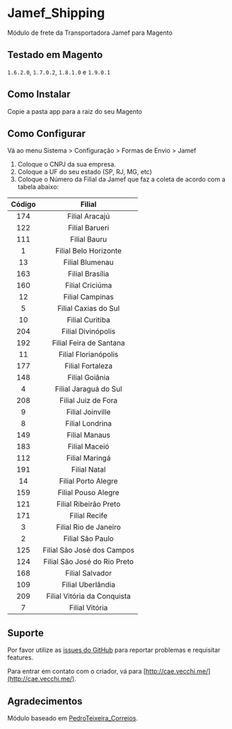 Jamef_Shipping
==============

Módulo de frete da Transportadora Jamef para Magento

## Testado em Magento

`1.6.2.0`, `1.7.0.2`, `1.8.1.0` e `1.9.0.1`


## Como Instalar

Copie a pasta app para a raiz do seu Magento

## Como Configurar

Vá ao menu Sistema > Configuração > Formas de Envio > Jamef

1. Coloque o CNPJ da sua empresa.
2. Coloque a UF do seu estado (SP, RJ, MG, etc)
3. Coloque o Número da Filial da Jamef que faz a coleta de acordo com a tabela abaixo:

Código | Filial
:------: |:------:
174    | Filial Aracajú
122    | Filial Barueri
111    | Filial Bauru
1      | Filial Belo Horizonte
13     | Filial Blumenau
163    | Filial Brasília
160    | Filial Criciúma
12     | Filial Campinas
5      | Filial Caxias do Sul
10 | Filial Curitiba
204 | Filial Divinópolis
192 | Filial Feira de Santana
11 | Filial Florianópolis
177 | Filial Fortaleza
148 | Filial Goiânia
4 | Filial Jaraguá do Sul
208 | Filial Juiz de Fora
9 | Filial Joinville
8 | Filial Londrina
149 | Filial Manaus
183 | Filial Maceió
112 | Filial Maringá
191 | Filial Natal
14 | Filial Porto Alegre
159 | Filial Pouso Alegre
121 | Filial Ribeirão Preto
171 | Filial Recife
3 | Filial Rio de Janeiro
2 | Filial São Paulo
125 | Filial São José dos Campos
124 | Filial São José do Rio Preto
168 | Filial Salvador
109 | Filial Uberlândia
209 | Filial Vitória da Conquista
7 | Filial Vitória






## Suporte

Por favor utilize as [issues do GitHub](https://github.com/caevv/jamef-shipping/issues) para reportar problemas e requisitar features. 

Para entrar em contato com o criador, vá para [http://cae.vecchi.me/](http://cae.vecchi.me/).

## Agradecimentos

Módulo baseado em [PedroTeixeira_Correios](https://github.com/pedro-teixeira/correios).
